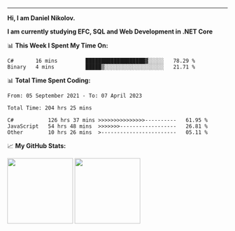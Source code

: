 ---
**Hi, I am Daniel Nikolov.**

**I am currently studying EFC, SQL and Web Development in .NET Core**

📊 **This Week I Spent My Time On:**
<!--START_SECTION:wakaweekly-->

```text
C#       16 mins         ███████████████████▓░░░░░   78.29 %
Binary   4 mins          █████▒░░░░░░░░░░░░░░░░░░░   21.71 %
```

<!--END_SECTION:wakaweekly-->

📊 **Total Time Spent Coding:**
<!--START_SECTION:waka-->

```text
From: 05 September 2021 - To: 07 April 2023

Total Time: 204 hrs 25 mins

C#           126 hrs 37 mins >>>>>>>>>>>>>>>----------   61.95 %
JavaScript   54 hrs 48 mins  >>>>>>>------------------   26.81 %
Other        10 hrs 26 mins  >------------------------   05.11 %
```

<!--END_SECTION:waka-->

📈 **My GitHub Stats:**

<p>
  <img height="150em" src="https://github-readme-stats.vercel.app/api?username=NikolovDaniel&show_icons=true&hide_border=true&&count_private=true&include_all_commits=true" />
  <img height="150em" src="https://github-readme-stats.vercel.app/api/top-langs/?username=NikolovDaniel&exclude_repo=KNN-Image-Classification&show_icons=true&hide_border=true&layout=compact&langs_count=8s"/>
</p>
